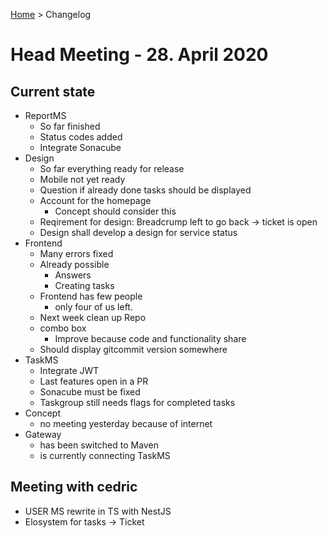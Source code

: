 [Home](../../README.md) > Changelog

# Head Meeting - 28. April 2020

## Current state

- ReportMS
    - So far finished
    - Status codes added
    - Integrate Sonacube
- Design
    - So far everything ready for release
    - Mobile not yet ready
    - Question if already done tasks should be displayed
    - Account for the homepage
        - Concept should consider this
    - Reqirement for design: Breadcrump left to go back -> ticket is open
    - Design shall develop a design for service status
- Frontend
    - Many errors fixed
    - Already possible
        - Answers
        - Creating tasks
    - Frontend has few people
        - only four of us left.
    - Next week clean up Repo
    - combo box
        - Improve because code and functionality share
    - Should display gitcommit version somewhere
- TaskMS
    - Integrate JWT
    - Last features open in a PR
    - Sonacube must be fixed
    - Taskgroup still needs flags for completed tasks
- Concept
    - no meeting yesterday because of internet
- Gateway
    - has been switched to Maven
    - is currently connecting TaskMS   

## Meeting with cedric

- USER MS rewrite in TS with NestJS
- Elosystem for tasks -> Ticket
